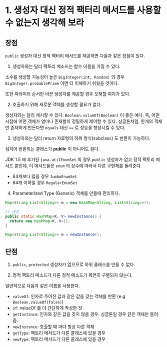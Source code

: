 # 1. 생성자 대신 정적 팩터리 메서드를 사용할 수 없는지 생각해 보라

## 장점

`public` 생성자 대신 정적 팩터리 메서드를 제공하면 다음과 같은 장점이 있다.

1. 생성자와는 달리 팩토리 메소드는 함수 이름을 가질 수 있다.

소수를 생성할 가능성이 높은 `BigInteger(int, Random)` 의 경우 `BigInteger.probablePrime` 이면 더 이해하기 쉬웠을 것이다.

또한 파라미터 순서만 바꾼 생성자를 제공할 경우 오해할 여지가 있다.

2. 호출하기 위해 새로운 객체를 생성할 필요가 없다.

생성자와는 달리 캐시할 수 있다. `Boolean.valueOf(Boolean)` 이 좋은 예다. 즉, 어떤 시점에 어떤 객체가 얼마나 존재할지 정밀하게 제어할 수 있다. 
싱글톤처럼, 한개의 객체만 존재하게 만든다면 `equals` 대신 `==` 로 성능을 향상시킬 수 있다.

3. 생성자와는 달리 return 자료형의 하위 형식(subclass) 도 반환이 가능하다.

심지어 반환되는 클래스가 **public** 이 아니어도 된다.

JDK 1.5 에 추가된 `java.utilEnumSet` 의 경우 `public` 생성자가 없고 정적 팩토리 메서드 뿐인데, 이 메서드들은 `enum` 의 상수에 따라서 다른 구현체를 돌려준다.

- 64개보다 많을 경우 `JumboEnumSet` 
- 64개 이하일 경우 `RegularEnumSet`

4. Parameterized Type (Generic) 객체를 만들때 편리하다.

```java
Map<String List<String>> m = new HashMap<String, List<String>>();

// 대신
public static HashMap<K, V> newInstance() {
  return new HashMap<K, V>();
}

Map<String List<String>> m = newInstance();
```

## 단점

1. `public`, `protected` 생성자가 없으므로 하위 클래스를 만들 수 없다.

2. 정적 팩토리 메소드가 다른 정적 메소드가 확연히 구별되지 않는다.

일반적으로 다음과 같은 이름을 사용한다.

- `valueOf`: 인자로 주어진 값과 같은 값을 갖는 객체를 반환 (e.g `Boolean.valueOf(false)`)
- `of`: valueOf 를 더 간단하게 작성한 것
- `getInstance`: 인자와 같은 값을 갖지 않을 경우. 싱글톤일 경우 같은 객체만 돌려줌.
- `newInstance`: 호출할 때 마다 항상 다른 객체
- `getType`: 팩토리 메서드가 다른 클래스에 있을 경우
- `newType`: 팩토리 메서드가 다른 클래스에 있을 경우






